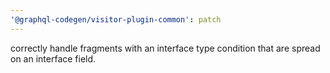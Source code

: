 ```yaml
---
'@graphql-codegen/visitor-plugin-common': patch
---
```


correctly handle fragments with an interface type condition that are spread on an interface field.
